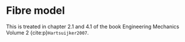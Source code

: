 # Fibre model

This is treated in chapter 2.1 and 4.1 of the book Engineering Mechanics Volume 2 {cite:p}`Hartsuijker2007`.